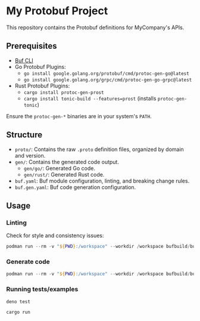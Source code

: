# My Protobuf Project

This repository contains the Protobuf definitions for MyCompany's APIs.

## Prerequisites

*   [Buf CLI](https://docs.buf.build/installation)
*   Go Protobuf Plugins:
    *   `go install google.golang.org/protobuf/cmd/protoc-gen-go@latest`
    *   `go install google.golang.org/grpc/cmd/protoc-gen-go-grpc@latest`
*   Rust Protobuf Plugins:
    *   `cargo install protoc-gen-prost`
    *   `cargo install tonic-build --features=prost` (installs `protoc-gen-tonic`)

Ensure the `protoc-gen-*` binaries are in your system's `PATH`.

## Structure

*   `proto/`: Contains the raw `.proto` definition files, organized by domain and version.
*   `gen/`: Contains the generated code output.
    *   `gen/go/`: Generated Go code.
    *   `gen/rust/`: Generated Rust code.
*   `buf.yaml`: Buf module configuration, linting, and breaking change rules.
*   `buf.gen.yaml`: Buf code generation configuration.

## Usage

### Linting

Check for style and consistency issues:

```powershell
podman run --rm -v "${PWD}:/workspace" --workdir /workspace bufbuild/buf lint
```

### Generate code
```powershell
podman run --rm -v "${PWD}:/workspace" --workdir /workspace bufbuild/buf generate
```

### Running tests/examples
```shell
deno test

cargo run
```